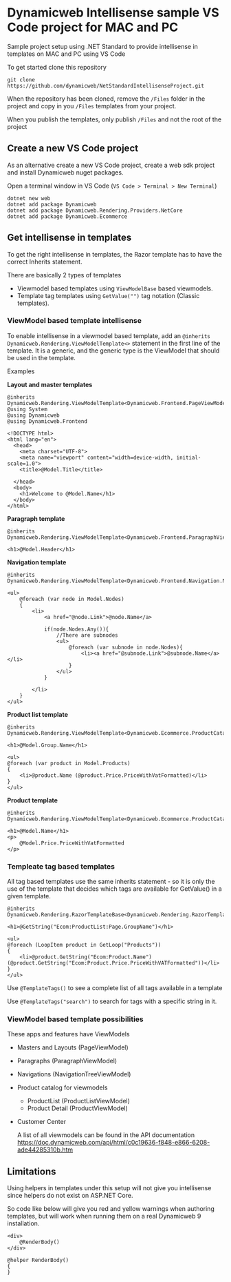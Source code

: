 # Dynamicweb Intellisense sample VS Code project for MAC and PC
Sample project setup using .NET Standard to provide intellisense in templates on MAC and PC using VS Code

To get started clone this repository
```
git clone https://github.com/dynamicweb/NetStandardIntellisenseProject.git
```

When the repository has been cloned, remove the ```/Files``` folder in the project and copy in you ```/Files``` templates from your project.

When you publish the templates, only publish ```/Files``` and not the root of the project

## Create a new VS Code project
As an alternative create a new VS Code project, create a web sdk project and install Dynamicweb nuget packages.

Open a terminal window in VS Code (```VS Code > Terminal > New Terminal```)
```
dotnet new web
dotnet add package Dynamicweb
dotnet add package Dynamicweb.Rendering.Providers.NetCore
dotnet add package Dynamicweb.Ecommerce
```


## Get intellisense in templates
To get the right intellisense in templates, the Razor template has to have the correct Inherits statement.

There are basically 2 types of templates
- Viewmodel based templates using ```ViewModelBase``` based viewmodels.
- Template tag templates using ```GetValue("")``` tag notation (Classic templates).

### ViewModel based template intellisense
To enable intellisense in a viewmodel based template, add an ```@inherits Dynamicweb.Rendering.ViewModelTemplate<>``` statement in the first line of the template. It is a generic, and the generic type is the ViewModel that should be used in the template.

Examples

**Layout and master templates**

```
@inherits Dynamicweb.Rendering.ViewModelTemplate<Dynamicweb.Frontend.PageViewModel>
@using System
@using Dynamicweb
@using Dynamicweb.Frontend

<!DOCTYPE html>
<html lang="en">
  <head>
    <meta charset="UTF-8">
    <meta name="viewport" content="width=device-width, initial-scale=1.0">
    <title>@Model.Title</title>

  </head>
  <body>
    <h1>Welcome to @Model.Name</h1>
  </body>
</html>
```

**Paragraph template**
```
@inherits Dynamicweb.Rendering.ViewModelTemplate<Dynamicweb.Frontend.ParagraphViewModel>

<h1>@Model.Header</h1>
```

**Navigation template**
```
@inherits Dynamicweb.Rendering.ViewModelTemplate<Dynamicweb.Frontend.Navigation.NavigationTreeViewModel>

<ul>
    @foreach (var node in Model.Nodes)
    {
        <li>
            <a href="@node.Link">@node.Name</a>

            if(node.Nodes.Any()){
                //There are subnodes
                <ul>
                    @foreach (var subnode in node.Nodes){
                        <li><a href="@subnode.Link">@subnode.Name</a></li>
                    }
                </ul>
            }

        </li>
    }
</ul>
```

**Product list template**
```
@inherits Dynamicweb.Rendering.ViewModelTemplate<Dynamicweb.Ecommerce.ProductCatalog.ProductListViewModel>

<h1>@Model.Group.Name</h1>

<ul>
@foreach (var product in Model.Products)
{
    <li>@product.Name (@product.Price.PriceWithVatFormatted)</li>
}
</ul>
```

**Product template**
```
@inherits Dynamicweb.Rendering.ViewModelTemplate<Dynamicweb.Ecommerce.ProductCatalog.ProductViewModel>

<h1>@Model.Name</h1>
<p>
    @Model.Price.PriceWithVatFormatted
</p>
```

### Templeate tag based templates
All tag based templates use the same inherits statement - so it is only the use of the template that decides which tags are available for GetValue() in a given template.


```
@inherits Dynamicweb.Rendering.RazorTemplateBase<Dynamicweb.Rendering.RazorTemplateModel<Dynamicweb.Rendering.Template>>

<h1>@GetString("Ecom:ProductList:Page.GroupName")</h1>

<ul>
@foreach (LoopItem product in GetLoop("Products"))
{
    <li>@product.GetString("Ecom:Product.Name") (@product.GetString("Ecom:Product.Price.PriceWithVATFormatted"))</li>
}
</ul>
```

Use ```@TemplateTags()``` to see a complete list of all tags available in a template

Use ```@TemplateTags("search")``` to search for tags with a specific string in it.

### ViewModel based template possibilities
These apps and features have ViewModels
- Masters and Layouts (PageViewModel)
- Paragraphs (ParagraphViewModel)
- Navigations (NavigationTreeViewModel)
- Product catalog for viewmodels
  - ProductList (ProductListViewModel)
  - Product Detail (ProductViewModel)
- Customer Center
  
  A list of all viewmodels can be found in the API documentation https://doc.dynamicweb.com/api/html/c0c19636-f848-e866-6208-ade44285310b.htm

## Limitations
Using helpers in templates under this setup will not give you intellisense since helpers do not exist on ASP.NET Core.

So code like below will give you red and yellow warnings when authoring templates, but will work when running them on a real Dynamicweb 9 installation.

```
<div>
	@RenderBody()
</div>

@helper RenderBody()
{
}
```
